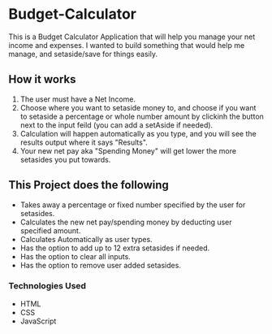 # Budget-Calculator

This is a Budget Calculator Application that will help you manage your net income and expenses.
I wanted to build something that would help me manage, and setaside/save for things easily.


## How it works
  1. The user must have a Net Income.
  2. Choose where you want to setaside money to, and choose if you want to setaside a percentage or whole number amount by clickinh the button next to the input feild (you can add a setAside if needed).
  3. Calculation will happen automatically as you type, and you will see the results output where it says "Results".
  4. Your new net pay aka "Spending Money" will get lower the more setasides you put towards.


## This Project does the following
  - Takes away a percentage or fixed number specified by the user for setasides.
  - Calculates the new net pay/spending money by deducting user specified amount.
  - Calculates Automatically as user types.
  - Has the option to add up to 12 extra setasides if needed.
  - Has the option to clear all inputs.
  - Has the option to remove user added setasides.

### Technologies Used
- HTML
- CSS
- JavaScript
